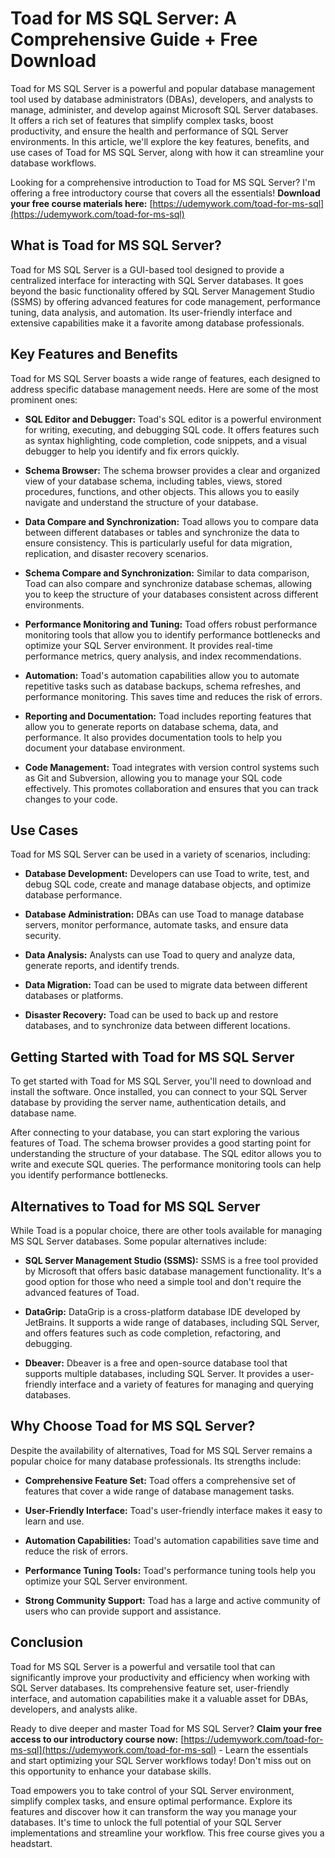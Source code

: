# Toad for MS SQL Server: A Comprehensive Guide + Free Download

Toad for MS SQL Server is a powerful and popular database management tool used by database administrators (DBAs), developers, and analysts to manage, administer, and develop against Microsoft SQL Server databases. It offers a rich set of features that simplify complex tasks, boost productivity, and ensure the health and performance of SQL Server environments. In this article, we'll explore the key features, benefits, and use cases of Toad for MS SQL Server, along with how it can streamline your database workflows.

Looking for a comprehensive introduction to Toad for MS SQL Server? I'm offering a free introductory course that covers all the essentials! **Download your free course materials here:** [https://udemywork.com/toad-for-ms-sql](https://udemywork.com/toad-for-ms-sql)

## What is Toad for MS SQL Server?

Toad for MS SQL Server is a GUI-based tool designed to provide a centralized interface for interacting with SQL Server databases. It goes beyond the basic functionality offered by SQL Server Management Studio (SSMS) by offering advanced features for code management, performance tuning, data analysis, and automation. Its user-friendly interface and extensive capabilities make it a favorite among database professionals.

## Key Features and Benefits

Toad for MS SQL Server boasts a wide range of features, each designed to address specific database management needs. Here are some of the most prominent ones:

*   **SQL Editor and Debugger:** Toad's SQL editor is a powerful environment for writing, executing, and debugging SQL code. It offers features such as syntax highlighting, code completion, code snippets, and a visual debugger to help you identify and fix errors quickly.

*   **Schema Browser:** The schema browser provides a clear and organized view of your database schema, including tables, views, stored procedures, functions, and other objects. This allows you to easily navigate and understand the structure of your database.

*   **Data Compare and Synchronization:** Toad allows you to compare data between different databases or tables and synchronize the data to ensure consistency. This is particularly useful for data migration, replication, and disaster recovery scenarios.

*   **Schema Compare and Synchronization:** Similar to data comparison, Toad can also compare and synchronize database schemas, allowing you to keep the structure of your databases consistent across different environments.

*   **Performance Monitoring and Tuning:** Toad offers robust performance monitoring tools that allow you to identify performance bottlenecks and optimize your SQL Server environment. It provides real-time performance metrics, query analysis, and index recommendations.

*   **Automation:** Toad's automation capabilities allow you to automate repetitive tasks such as database backups, schema refreshes, and performance monitoring. This saves time and reduces the risk of errors.

*   **Reporting and Documentation:** Toad includes reporting features that allow you to generate reports on database schema, data, and performance. It also provides documentation tools to help you document your database environment.

*   **Code Management:** Toad integrates with version control systems such as Git and Subversion, allowing you to manage your SQL code effectively. This promotes collaboration and ensures that you can track changes to your code.

## Use Cases

Toad for MS SQL Server can be used in a variety of scenarios, including:

*   **Database Development:** Developers can use Toad to write, test, and debug SQL code, create and manage database objects, and optimize database performance.

*   **Database Administration:** DBAs can use Toad to manage database servers, monitor performance, automate tasks, and ensure data security.

*   **Data Analysis:** Analysts can use Toad to query and analyze data, generate reports, and identify trends.

*   **Data Migration:** Toad can be used to migrate data between different databases or platforms.

*   **Disaster Recovery:** Toad can be used to back up and restore databases, and to synchronize data between different locations.

## Getting Started with Toad for MS SQL Server

To get started with Toad for MS SQL Server, you'll need to download and install the software. Once installed, you can connect to your SQL Server database by providing the server name, authentication details, and database name.

After connecting to your database, you can start exploring the various features of Toad. The schema browser provides a good starting point for understanding the structure of your database. The SQL editor allows you to write and execute SQL queries. The performance monitoring tools can help you identify performance bottlenecks.

## Alternatives to Toad for MS SQL Server

While Toad is a popular choice, there are other tools available for managing MS SQL Server databases. Some popular alternatives include:

*   **SQL Server Management Studio (SSMS):** SSMS is a free tool provided by Microsoft that offers basic database management functionality. It's a good option for those who need a simple tool and don't require the advanced features of Toad.

*   **DataGrip:** DataGrip is a cross-platform database IDE developed by JetBrains. It supports a wide range of databases, including SQL Server, and offers features such as code completion, refactoring, and debugging.

*   **Dbeaver:** Dbeaver is a free and open-source database tool that supports multiple databases, including SQL Server. It provides a user-friendly interface and a variety of features for managing and querying databases.

## Why Choose Toad for MS SQL Server?

Despite the availability of alternatives, Toad for MS SQL Server remains a popular choice for many database professionals. Its strengths include:

*   **Comprehensive Feature Set:** Toad offers a comprehensive set of features that cover a wide range of database management tasks.

*   **User-Friendly Interface:** Toad's user-friendly interface makes it easy to learn and use.

*   **Automation Capabilities:** Toad's automation capabilities save time and reduce the risk of errors.

*   **Performance Tuning Tools:** Toad's performance tuning tools help you optimize your SQL Server environment.

*   **Strong Community Support:** Toad has a large and active community of users who can provide support and assistance.

## Conclusion

Toad for MS SQL Server is a powerful and versatile tool that can significantly improve your productivity and efficiency when working with SQL Server databases. Its comprehensive feature set, user-friendly interface, and automation capabilities make it a valuable asset for DBAs, developers, and analysts alike.

Ready to dive deeper and master Toad for MS SQL Server? **Claim your free access to our introductory course now:** [https://udemywork.com/toad-for-ms-sql](https://udemywork.com/toad-for-ms-sql) - Learn the essentials and start optimizing your SQL Server workflows today! Don't miss out on this opportunity to enhance your database skills.

Toad empowers you to take control of your SQL Server environment, simplify complex tasks, and ensure optimal performance. Explore its features and discover how it can transform the way you manage your databases. It's time to unlock the full potential of your SQL Server implementations and streamline your workflow. This free course gives you a headstart.
